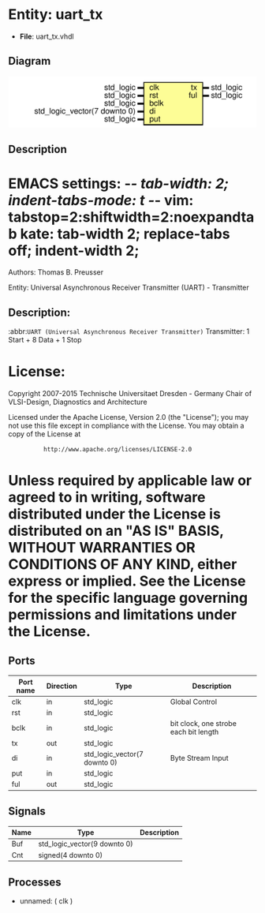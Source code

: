 # Entity: uart_tx

- **File**: uart_tx.vhdl
## Diagram

![Diagram](uart_tx.svg "Diagram")
## Description

 EMACS settings: -*-  tab-width: 2; indent-tabs-mode: t -*-
 vim: tabstop=2:shiftwidth=2:noexpandtab
 kate: tab-width 2; replace-tabs off; indent-width 2;
 =============================================================================
 Authors:					Thomas B. Preusser

 Entity:					Universal Asynchronous Receiver Transmitter (UART) - Transmitter

 Description:
 -------------------------------------
 :abbr:`UART (Universal Asynchronous Receiver Transmitter)` Transmitter:
 1 Start + 8 Data + 1 Stop

 License:
 =============================================================================
 Copyright 2007-2015 Technische Universitaet Dresden - Germany
                     Chair of VLSI-Design, Diagnostics and Architecture

 Licensed under the Apache License, Version 2.0 (the "License");
 you may not use this file except in compliance with the License.
 You may obtain a copy of the License at

              http://www.apache.org/licenses/LICENSE-2.0

 Unless required by applicable law or agreed to in writing, software
 distributed under the License is distributed on an "AS IS" BASIS,
 WITHOUT WARRANTIES OR CONDITIONS OF ANY KIND, either express or implied.
 See the License for the specific language governing permissions and
 limitations under the License.
 =============================================================================
## Ports

| Port name | Direction | Type                         | Description                            |
| --------- | --------- | ---------------------------- | -------------------------------------- |
| clk       | in        | std_logic                    | Global Control                         |
| rst       | in        | std_logic                    |                                        |
| bclk      | in        | std_logic                    |  bit clock, one strobe each bit length |
| tx        | out       | std_logic                    |                                        |
| di        | in        | std_logic_vector(7 downto 0) | Byte Stream Input                      |
| put       | in        | std_logic                    |                                        |
| ful       | out       | std_logic                    |                                        |
## Signals

| Name | Type                         | Description |
| ---- | ---------------------------- | ----------- |
| Buf  | std_logic_vector(9 downto 0) |             |
| Cnt  | signed(4 downto 0)           |             |
## Processes
- unnamed: ( clk )
